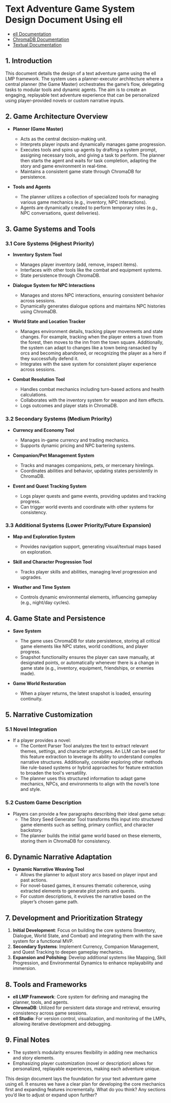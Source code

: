 # Text Adventure Game System Design Document Using ell

- [ell Documentation](https://docs.ell.so/)
- [ChromaDB Documentation](https://docs.trychroma.com/)
- [Textual Documentation](https://textual.textualize.io/)

## 1. Introduction

This document details the design of a text adventure game using the ell LMP framework. The system uses a planner-executor architecture where a central planner (the Game Master) orchestrates the game’s flow, delegating tasks to modular tools and dynamic agents. The aim is to create an engaging, replayable text adventure experience that can be personalized using player-provided novels or custom narrative inputs.

## 2. Game Architecture Overview

- **Planner (Game Master)**

  - Acts as the central decision-making unit.
  - Interprets player inputs and dynamically manages game progression.
  - Executes tools and spins up agents by drafting a system prompt, assigning necessary tools, and giving a task to perform. The planner then starts the agent and waits for task completion, adapting the story and game environment in real-time.
  - Maintains a consistent game state through ChromaDB for persistence.

- **Tools and Agents**
  - The planner utilizes a collection of specialized tools for managing various game mechanics (e.g., inventory, NPC interactions).
  - Agents are dynamically created to perform temporary roles (e.g., NPC conversations, quest deliveries).

## 3. Game Systems and Tools

### 3.1 Core Systems (Highest Priority)

- **Inventory System Tool**

  - Manages player inventory (add, remove, inspect items).
  - Interfaces with other tools like the combat and equipment systems.
  - State persistence through ChromaDB.

- **Dialogue System for NPC Interactions**

  - Manages and stores NPC interactions, ensuring consistent behavior across sessions.
  - Dynamically generates dialogue options and maintains NPC histories using ChromaDB.

- **World State and Location Tracker**

  - Manages environment details, tracking player movements and state changes. For example, tracking when the player enters a town from the forest, then moves to the inn from the town square. Additionally, the system can adapt to changes like a town being ransacked by orcs and becoming abandoned, or recognizing the player as a hero if they successfully defend it.
  - Integrates with the save system for consistent player experience across sessions.

- **Combat Resolution Tool**
  - Handles combat mechanics including turn-based actions and health calculations.
  - Collaborates with the inventory system for weapon and item effects.
  - Logs outcomes and player stats in ChromaDB.

### 3.2 Secondary Systems (Medium Priority)

- **Currency and Economy Tool**

  - Manages in-game currency and trading mechanics.
  - Supports dynamic pricing and NPC bartering systems.

- **Companion/Pet Management System**

  - Tracks and manages companions, pets, or mercenary hirelings.
  - Coordinates abilities and behavior, updating states persistently in ChromaDB.

- **Event and Quest Tracking System**
  - Logs player quests and game events, providing updates and tracking progress.
  - Can trigger world events and coordinate with other systems for consistency.

### 3.3 Additional Systems (Lower Priority/Future Expansion)

- **Map and Exploration System**

  - Provides navigation support, generating visual/textual maps based on exploration.

- **Skill and Character Progression Tool**

  - Tracks player skills and abilities, managing level progression and upgrades.

- **Weather and Time System**
  - Controls dynamic environmental elements, influencing gameplay (e.g., night/day cycles).

## 4. Game State and Persistence

- **Save System**

  - The game uses ChromaDB for state persistence, storing all critical game elements like NPC states, world conditions, and player progress.
  - Snapshot functionality ensures the player can save manually, at designated points, or automatically whenever there is a change in game state (e.g., inventory, equipment, friendships, or enemies made).

- **Game World Restoration**
  - When a player returns, the latest snapshot is loaded, ensuring continuity.

## 5. Narrative Customization

### 5.1 Novel Integration

- If a player provides a novel:
  - The Content Parser Tool analyzes the text to extract relevant themes, settings, and character archetypes. An LLM can be used for this feature extraction to leverage its ability to understand complex narrative structures. Additionally, consider exploring other methods like rule-based systems or hybrid approaches for feature extraction to broaden the tool's versatility.
  - The planner uses this structured information to adapt game mechanics, NPCs, and environments to align with the novel’s tone and style.

### 5.2 Custom Game Description

- Players can provide a few paragraphs describing their ideal game setup:
  - The Story Seed Generator Tool transforms this input into structured game elements such as setting, primary conflict, and character backstory.
  - The planner builds the initial game world based on these elements, storing them in ChromaDB for consistency.

## 6. Dynamic Narrative Adaptation

- **Dynamic Narrative Weaving Tool**
  - Allows the planner to adjust story arcs based on player input and past actions.
  - For novel-based games, it ensures thematic coherence, using extracted elements to generate plot points and quests.
  - For custom descriptions, it evolves the narrative based on the player’s chosen game path.

## 7. Development and Prioritization Strategy

1. **Initial Development**: Focus on building the core systems (Inventory, Dialogue, World State, and Combat) and integrating them with the save system for a functional MVP.
2. **Secondary Systems**: Implement Currency, Companion Management, and Quest Tracking to deepen gameplay mechanics.
3. **Expansion and Polishing**: Develop additional systems like Mapping, Skill Progression, and Environmental Dynamics to enhance replayability and immersion.

## 8. Tools and Frameworks

- **ell LMP Framework**: Core system for defining and managing the planner, tools, and agents.
- **ChromaDB**: Utilized for persistent data storage and retrieval, ensuring consistency across game sessions.
- **ell Studio**: For version control, visualization, and monitoring of the LMPs, allowing iterative development and debugging.

## 9. Final Notes

- The system’s modularity ensures flexibility in adding new mechanics and story elements.
- Emphasizing player customization (novel or description) allows for personalized, replayable experiences, making each adventure unique.

This design document lays the foundation for your text adventure game using ell. It ensures we have a clear plan for developing the core mechanics first and expanding features incrementally. What do you think? Any sections you’d like to adjust or expand upon further?
